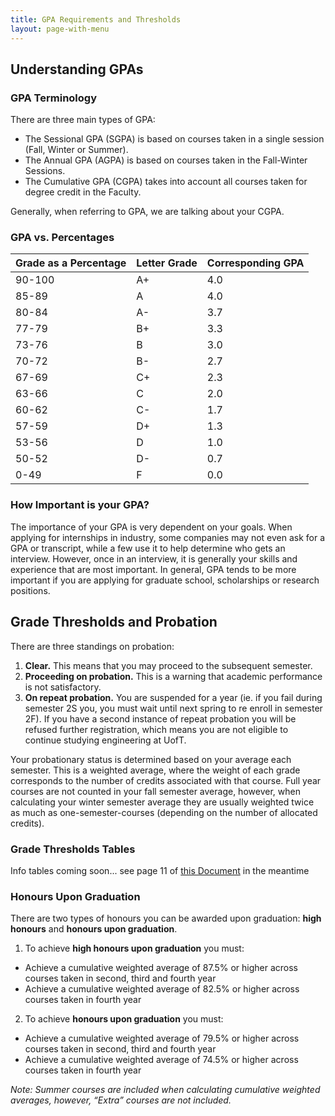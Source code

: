 ```yaml
---
title: GPA Requirements and Thresholds
layout: page-with-menu
---
```


## Understanding GPAs
### GPA Terminology
There are three main types of GPA:

- The Sessional GPA (SGPA) is based on courses taken in a single session (Fall, Winter or Summer).
- The Annual GPA (AGPA) is based on courses taken in the Fall-Winter Sessions.
- The Cumulative GPA (CGPA) takes into account all courses taken for degree credit in the Faculty.

Generally, when referring to GPA, we are talking about your CGPA.

### GPA vs. Percentages
| **Grade as a Percentage** | **Letter Grade** | **Corresponding GPA** |
|---------------------------|------------------|-----------------------|
| 90-100                    | A+               | 4.0                   |
| 85-89                     | A                | 4.0                   |
| 80-84                     | A-               | 3.7                   |
| 77-79                     | B+               | 3.3                   |
| 73-76                     | B                | 3.0                   |
| 70-72                     | B-               | 2.7                   |
| 67-69                     | C+               | 2.3                   |
| 63-66                     | C                | 2.0                   |
| 60-62                     | C-               | 1.7                   |
| 57-59                     | D+               | 1.3                   |
| 53-56                     | D                | 1.0                   |
| 50-52                     | D-               | 0.7                   |
| 0-49                      | F                | 0.0                   |

### How Important is your GPA?
The importance of your GPA is very dependent on your goals. When applying for internships in industry, some companies may not even ask for a GPA or transcript, while a few use it to help determine who gets an interview. However, once in an interview, it is generally your skills and experience that are most important. In general, GPA tends to be more important if you are applying for graduate school, scholarships or research positions.

## Grade Thresholds and Probation
There are three standings on probation:
1. **Clear.** This means that you may proceed to the subsequent semester.
2. **Proceeding on probation.** This is a warning that academic performance is not satisfactory.
3. **On repeat probation.** You are suspended for a year (ie. if you fail during semester 2S you, you must wait until next spring to re enroll in semester 2F). If you have a second instance of repeat probation you will be refused further registration, which means you are not eligible to continue studying engineering at UofT.

Your probationary status is determined based on your average each semester. This is a weighted average, where the weight of each grade corresponds to the number of credits associated with that course. Full year courses are not counted in your fall semester average, however, when calculating your winter semester average they are usually weighted twice as much as one-semester-courses (depending on the number of allocated credits).

### Grade Thresholds Tables

Info tables coming soon... see page 11 of [this Document](https://docs.google.com/document/d/1ecw9AjvM7KGwVslqmHdOcbIqTChuPhGHtS_TQcscR-I/edit?usp=sharing) in the meantime

### Honours Upon Graduation
There are two types of honours you can be awarded upon graduation: **high honours** and **honours upon graduation**.

1. To achieve **high honours upon graduation** you must:
- Achieve a cumulative weighted average of 87.5% or higher across courses taken in second, third and fourth year
- Achieve a cumulative weighted average of 82.5% or higher across courses taken in fourth year

2. To achieve **honours upon graduation** you must:
- Achieve a cumulative weighted average of 79.5% or higher across courses taken in second, third and fourth year
- Achieve a cumulative weighted average of 74.5% or higher across courses taken in fourth year

*Note: Summer courses are included when calculating cumulative weighted averages, however, “Extra” courses are not included.*